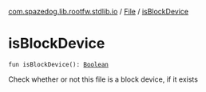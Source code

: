 [com.spazedog.lib.rootfw.stdlib.io](../index.md) / [File](index.md) / [isBlockDevice](.)

# isBlockDevice

`fun isBlockDevice(): `[`Boolean`](https://kotlinlang.org/api/latest/jvm/stdlib/kotlin/-boolean/index.html)

Check whether or not this file is a block device, if it exists

